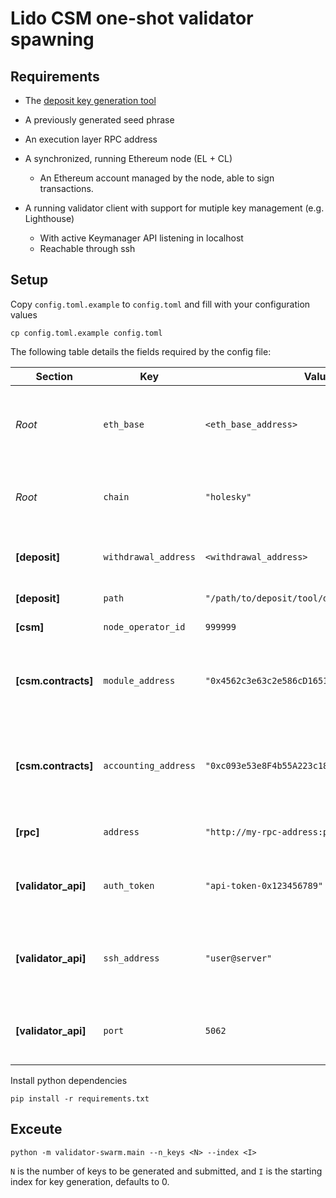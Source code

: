 # Lido CSM one-shot validator spawning

## Requirements

- The [deposit key generation tool](https://github.com/ethereum/staking-deposit-cli)

- A previously generated seed phrase

- An execution layer RPC address
- A synchronized, running Ethereum node  (EL + CL)
    - An Ethereum account managed by the node, able to sign transactions.
- A running validator client with support for mutiple key management (e.g. Lighthouse)
    - With active Keymanager API listening in localhost
    - Reachable through ssh

## Setup

Copy `config.toml.example` to `config.toml` and fill with your configuration values

```
cp config.toml.example config.toml
```

The following table details the fields required by the config file:

| **Section**            | **Key**               | **Value**                                     | **Description**                                                      |
|------------------------|-----------------------|-----------------------------------------------|----------------------------------------------------------------------|
| *Root*                 | `eth_base`            | `<eth_base_address>`                          | Ethereum address that will provide bond funds, and sign transaction  |
| *Root*                 | `chain`               | `"holesky"`                                   | Name of the ethereum network (e.g. holesky, mainnet)                 |
| **[deposit]**          | `withdrawal_address`  | `<withdrawal_address>`                        | Address to set as withdraw address of the validator                  |
| **[deposit]**          | `path`                | `"/path/to/deposit/tool/deposit/"`            | Path to the deposit tool                                             |
| **[csm]**              | `node_operator_id`    | `999999`                                      | Node operator identifier                                             |
| **[csm.contracts]**    | `module_address`      | `"0x4562c3e63c2e586cD1651B958C22F88135aCAd4f"`| Lido Community Staking Module contract address                       |
| **[csm.contracts]**    | `accounting_address`  | `"0xc093e53e8F4b55A223c18A2Da6fA00e60DD5EFE1"`| Lido Community Staking Module Accounting contract address            |
| **[rpc]**              | `address`             | `"http://my-rpc-address:port"`                | EL RPC provider address                                              |
| **[validator_api]**    | `auth_token`          | `"api-token-0x123456789"`                     | Authentication token for the validator keymanager API                |
| **[validator_api]**    | `ssh_address`         | `"user@server"`                               | SSH address where validator keymanager API is deployed               |
| **[validator_api]**    | `port`                | `5062`                                        | Port number for the validator keymanager API                         |


Install python dependencies

```
pip install -r requirements.txt
```


## Exceute

`python -m validator-swarm.main --n_keys <N> --index <I>`

`N` is the number of keys to be generated and submitted, and `I` is the starting index for key generation, defaults to 0.


